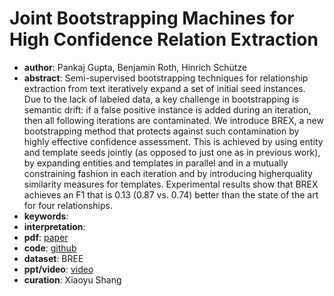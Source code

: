 # Joint Bootstrapping Machines for High Confidence Relation Extraction
* **author**: Pankaj Gupta, Benjamin Roth, Hinrich Schütze
* **abstract**: Semi-supervised bootstrapping techniques for relationship extraction from text iteratively expand a set of initial seed instances. Due to the lack of labeled data, a key challenge in bootstrapping is semantic drift: if a false positive instance is added during an iteration, then all following iterations are contaminated. We introduce BREX, a new bootstrapping method that protects against such contamination by highly effective confidence assessment. This is achieved by using entity and template seeds jointly (as opposed to just one as in previous work), by expanding entities and templates in parallel and in a mutually constraining fashion in each iteration and by introducing higherquality similarity measures for templates. Experimental results show that BREX achieves an F1 that is 0.13 (0.87 vs. 0.74) better than the state of the art for four relationships.
* **keywords**: 
* **interpretation**: 
* **pdf**: [paper](https://www.aclweb.org/anthology/N18-1003.pdf)
* **code**: [github](https://github.com/pgcool/Joint-Bootstrapping-Machines)
* **dataset**: BREE 
* **ppt/video**: [video](http://vimeo.com/276391396)
* **curation**: Xiaoyu Shang
